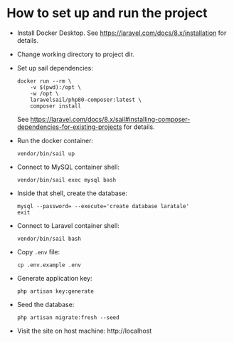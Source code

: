 # How to set up and run the project

- Install Docker Desktop. See https://laravel.com/docs/8.x/installation for details.

- Change working directory to project dir.

- Set up sail dependencies:

  ```shell
  docker run --rm \
      -v $(pwd):/opt \
      -w /opt \
      laravelsail/php80-composer:latest \
      composer install
  ```

  See https://laravel.com/docs/8.x/sail#installing-composer-dependencies-for-existing-projects for details.

- Run the docker container:

  ```shell
  vendor/bin/sail up
  ```

- Connect to MySQL container shell:

  ```shell
  vendor/bin/sail exec mysql bash
  ```

- Inside that shell, create the database:

  ```shell
  mysql --password= --execute='create database laratale'
  exit
  ```

- Connect to Laravel container shell:

  ```shell
  vendor/bin/sail bash
  ```

- Copy `.env` file:

  ```shell
  cp .env.example .env
  ```

- Generate application key:

  ```shell
  php artisan key:generate
  ```

- Seed the database:

  ```shell
  php artisan migrate:fresh --seed
  ```

- Visit the site on host machine: http://localhost
